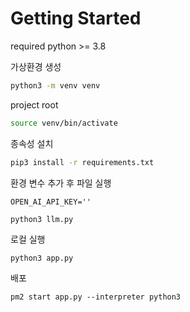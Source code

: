 # Getting Started

required
python >= 3.8

가상환경 생성
```bash
python3 -m venv venv
```

project root 
```bash
source venv/bin/activate
```

종속성 설치
```bash
pip3 install -r requirements.txt
```

환경 변수 추가 후 파일 실행
```
OPEN_AI_API_KEY=''
```
```
python3 llm.py
```

로컬 실행
```
python3 app.py
```

배포
```
pm2 start app.py --interpreter python3
```